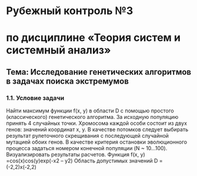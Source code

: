 # Рубежный контроль №3
# по дисциплине «Теория систем и системный анализ»

## Тема: Исследование генетических алгоритмов в задачах поиска экстремумов

### 1.1.	Условие задачи
Найти максимум функции f(х, у) в области D с помощью простого (классического) генетического алгоритма. 
За исходную популяцию принять 4 случайных точки. Хромосома каждой особи состоит из двух генов: значений координат x, у. В качестве потомков следует выбирать результат рулеточного скрещивания с последующей случайной мутацией обоих генов. В качестве критерия остановки эволюционного процесса задаться номером конечной популяции (N ~ 10...100). Визуализировать результаты расчетов.
Функция f(x, y) =cos(х)cos(у)exp(-х2 – у2)
Область допустимых значений D = (-2,2)х(-2,2) 
